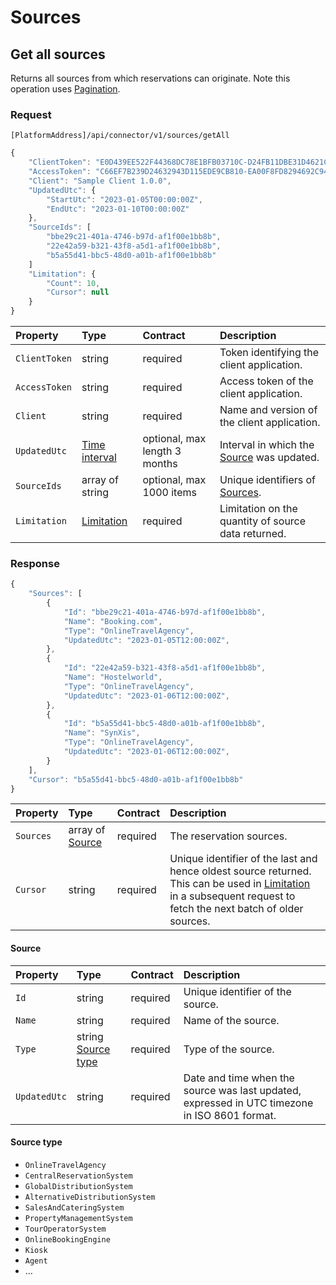 # Sources

## Get all sources

Returns all sources from which reservations can originate. Note this operation uses [Pagination](../guidelines/pagination.md).

### Request

`[PlatformAddress]/api/connector/v1/sources/getAll`

```javascript
{
    "ClientToken": "E0D439EE522F44368DC78E1BFB03710C-D24FB11DBE31D4621C4817E028D9E1D",
    "AccessToken": "C66EF7B239D24632943D115EDE9CB810-EA00F8FD8294692C940F6B5A8F9453D",
    "Client": "Sample Client 1.0.0",
    "UpdatedUtc": {
        "StartUtc": "2023-01-05T00:00:00Z",
        "EndUtc": "2023-01-10T00:00:00Z"
    },
    "SourceIds": [
        "bbe29c21-401a-4746-b97d-af1f00e1bb8b",
        "22e42a59-b321-43f8-a5d1-af1f00e1bb8b",
        "b5a55d41-bbc5-48d0-a01b-af1f00e1bb8b"
    ]
    "Limitation": {
        "Count": 10,
        "Cursor": null
    }
}
```

| Property | Type | Contract | Description |
| :-- | :-- | :-- | :-- |
| `ClientToken` | string | required | Token identifying the client application. |
| `AccessToken` | string | required | Access token of the client application. |
| `Client` | string | required | Name and version of the client application. |
| `UpdatedUtc` | [Time interval](#time-interval) | optional, max length 3 months | Interval in which the [Source](sources.md#source) was updated. |
| `SourceIds` | array of string | optional, max 1000 items | Unique identifiers of [Sources](sources.md#source). |
| `Limitation` | [Limitation](../guidelines/pagination.md#limitation) | required | Limitation on the quantity of source data returned. |

### Response

```javascript
{
    "Sources": [
        {
            "Id": "bbe29c21-401a-4746-b97d-af1f00e1bb8b",
            "Name": "Booking.com",
            "Type": "OnlineTravelAgency",
            "UpdatedUtc": "2023-01-05T12:00:00Z",
        },
        {
            "Id": "22e42a59-b321-43f8-a5d1-af1f00e1bb8b",
            "Name": "Hostelworld",
            "Type": "OnlineTravelAgency",
            "UpdatedUtc": "2023-01-06T12:00:00Z",
        },
        {
            "Id": "b5a55d41-bbc5-48d0-a01b-af1f00e1bb8b",
            "Name": "SynXis",
            "Type": "OnlineTravelAgency",
            "UpdatedUtc": "2023-01-06T12:00:00Z",
        }
    ],
    "Cursor": "b5a55d41-bbc5-48d0-a01b-af1f00e1bb8b"
}
```

| Property | Type | Contract | Description |
| :-- | :-- | :-- | :-- |
| `Sources` | array of [Source](#source) | required | The reservation sources. |
| `Cursor` | string | required | Unique identifier of the last and hence oldest source returned. This can be used in [Limitation](../guidelines/pagination.md#limitation) in a subsequent request to fetch the next batch of older sources. |

#### Source

| Property | Type | Contract | Description |
| :-- | :-- | :-- | :-- |
| `Id` | string | required | Unique identifier of the source. |
| `Name` | string | required | Name of the source. |
| `Type` | string [Source type](#source-type) | required | Type of the source. |
| `UpdatedUtc` | string | required | Date and time when the source was last updated, expressed in UTC timezone in ISO 8601 format. |

#### Source type

* `OnlineTravelAgency`
* `CentralReservationSystem`
* `GlobalDistributionSystem`
* `AlternativeDistributionSystem`
* `SalesAndCateringSystem`
* `PropertyManagementSystem`
* `TourOperatorSystem`
* `OnlineBookingEngine`
* `Kiosk`
* `Agent`
* ...
